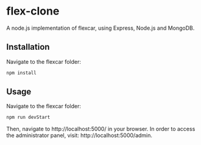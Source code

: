 # flex-clone
A node.js implementation of flexcar, using Express, Node.js and MongoDB.

## Installation

Navigate to the flexcar folder:

```bash
npm install
```

## Usage
Navigate to the flexcar folder:

```bash
npm run devStart
```
Then, navigate to http://localhost:5000/ in your browser. In order to access the administrator panel, visit: http://localhost:5000/admin.
